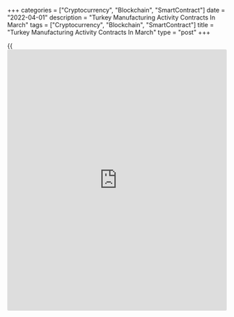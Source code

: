 +++
categories = ["Cryptocurrency", "Blockchain", "SmartContract"]
date = "2022-04-01"
description = "Turkey Manufacturing Activity Contracts In March"
tags = ["Cryptocurrency", "Blockchain", "SmartContract"]
title = "Turkey Manufacturing Activity Contracts In March"
type = "post"
+++

{{<iframe id="large-banner" src="https://www.bounty.group/#slide=27.0" width="100%" height="600" scrolling="no" style="border: 0px solid rgb(216, 221, 230); border-radius: 3px;">}}

Turkey's manufacturing activity contracted for the first time in ten
months in March, led by slowdowns in output and new orders in the
backdrop of lower demand, high prices and the impact of the war in
Ukraine, survey results from S&P Global showed on Friday.

The headline Istanbul Chamber of Industry Turkey manufacturing
Purchasing Managers' Index fell to 49.4 in March from 50.4 in February.
Any reading below 50.0 indicates deterioration in the sector.

Output and new order growth eased for the fourth and sixth consecutive
months in March. The war in Ukraine and high inflationary pressures led
to the subdued demand.

Total new orders moderated in March, while new [business][1] from abroad
increased further amid a rise in international demand.

The rate of job creation eased to the weakest in the current twenty-two
months sequence of rising employment.

The rate of input cost inflation eased to the lowest in five months, but
remained strong. The rise in the rate of output price inflation was
among the sharpest on record.

Suppliers' delivery time lengthened in March and backlogs of work
depleted to the greatest extent in nearly a year.

"The Russian invasion of Ukraine adds a further challenge to those faced
by Turkish manufacturers at present, and impacted the sector in a number
of ways during March," Andrew Harker, economics director at S&P Global,
said.

For comments and feedback [contact](https://www.playgroundfx.com/contact/): editorial@rtt[news](https://www.letsplayfx.com/blog/forex-news-website/).com

[Economic News][2]

 **What parts of the world are seeing the best (and worst) economic
performances lately? Click[here][3] to check out our [Econ Scorecard][3]
and find out! See up-to-the-moment [ranking](https://www.playgroundfx.com/blog/crypto-exchange-ranking/)s for the best and worst
performers in [GDP][3], [unemployment rate][4], [inflation][5] and much
more.**

   1. www.rtt[news](https://www.letsplayfx.com/blog/forex-news-website/).com/Content/Business.aspx
   2. www.rtt[news](https://www.letsplayfx.com/blog/forex-news-website/).com/Content/EconomicNews.aspx
   3. www.rtt[news](https://www.letsplayfx.com/blog/forex-news-website/).com/economic-scorecard/world-rank/GDP/highest-performance.aspx
   4. www.rtt[news](https://www.letsplayfx.com/blog/forex-news-website/).com/economic-scorecard/world-rank/unemployment-rate/lowest-performance.aspx
   5. www.rtt[news](https://www.letsplayfx.com/blog/forex-news-website/).com/economic-scorecard/world-rank/CPI/highest-performance.aspx